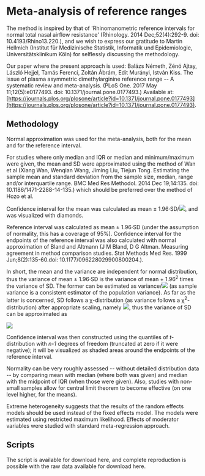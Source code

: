 # Meta-analysis of reference ranges

The method is inspired by that of 'Rhinomanometric reference intervals for normal total nasal airflow resistance' (Rhinology. 2014 Dec;52(4):292-9. doi: 10.4193/Rhino13.220.), and we wish to express our gratitude to Martin Hellmich (Institut für Medizinische Statistik, Informatik und Epidemiologie, Universitätsklinikum Köln) for selflessly discussing the methodology.

Our paper where the present approach is used: Balázs Németh, Zénó Ajtay, László Hejjel, Tamás Ferenci, Zoltán Ábrám, Edit Murányi, István Kiss. The issue of plasma asymmetric dimethylarginine reference range -- A systematic review and meta-analysis. (PLoS One. 2017 May 11;12(5):e0177493. doi: 10.1371/journal.pone.0177493.) Available at: [https://journals.plos.org/plosone/article?id=10.1371/journal.pone.0177493](https://journals.plos.org/plosone/article?id=10.1371/journal.pone.0177493).

## Methodology

Normal approximation was used for the meta-analysis, both for the mean and for the reference interval.

For studies where only median and IQR or median and minimum/maximum were given, the mean and SD were approximated using the method of Wan et al (Xiang Wan, Wenqian Wang, Jiming Liu, Tiejun Tong. Estimating the sample mean and standard deviation from the sample size, median, range and/or interquartile range. BMC Med Res Methodol. 2014 Dec 19;14:135. doi: 10.1186/1471-2288-14-135.) which should be preferred over the method of Hozo et al.

Confidence interval for the mean was calculated as mean ± 1.96·SD/<img src="https://render.githubusercontent.com/render/math?math=\sqrt{n}">, and was visualized with diamonds.

Reference interval was calculated as mean ± 1.96·SD (under the assumption of normality, this has a coverage of 95%). Confidence interval for the endpoints of the reference interval was also calculated with normal approximation of Bland and Altmann (J M Bland, D G Altman. Measuring agreement in method comparison studies. Stat Methods Med Res. 1999 Jun;8(2):135-60.doi: 10.1177/096228029900800204.).

In short, the mean and the variance are independent for normal distribution, thus the variance of mean ± 1.96·SD is the variance of mean + 1.96<sup>2</sup> times the variance of SD. The former can be estimated as variance/<img src="https://render.githubusercontent.com/render/math?math=\sqrt{n}"> (as sample variance is a consistent estimator of the population variance). As far as the latter is concerned, SD follows a χ-distribution (as variance follows a χ<sup>2</sup>-distribution) after appropriate scaling, namely <img src="https://render.githubusercontent.com/render/math?math=\frac{n-1}{\sigma^2}SD^2\sim \chi_{n-1}^2">, thus the variance of SD can be approximated as

<img src="https://render.githubusercontent.com/render/math?math=\frac{SD^2}{n-1}\mathbb{D}^2\left(\chi_{n-1}\right)=\frac{SD^2}{n-1}\cdot\left[n-1-2\left(\frac{\Gamma\left(\frac{n}{2}\right)}{\Gamma\left(\frac{n-1}{2}\right)}\right)^2\right]=SD^2\cdot\left[1-\frac{2}{n-1}\left(\frac{\Gamma\left(\frac{n}{2}\right)}{\Gamma\left(\frac{n-1}{2}\right)}\right)^2\right].">

Confidence interval was then constructed using the quantiles of _t_-distribution with _n-1_ degrees of freedom (truncated at zero if it were negative); it will be visualized as shaded areas around the endpoints of the reference interval.

Normality can be very roughly assessed -- without detailed distribution data -- by comparing mean with median (where both was given) and median with the midpoint of IQR (when those were given). Also, studies with non-small samples allow for central limit theorem to become effective (on one level higher, for the means).

Extreme heterogeneity suggests that the results of the random effects models should be used instead of the fixed effects model. The models were estimated using restricted maximum likelihood. Effects of moderator variables were studied with standard meta-regression approach.

## Scripts

The script is available for download here, and complete reproduction is possible with the raw data available for download here.
